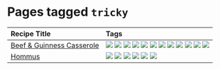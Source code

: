 # Pages tagged `tricky`

|Recipe Title|Tags
|:---|:---|
|[Beef & Guinness Casserole](../recipes/beefandguinnesscasserole.md)|[![](https://img.shields.io/badge/tag-amazing-062ab)](../tags/amazing.md) [![](https://img.shields.io/badge/tag-baked-517a72)](../tags/baked.md) [![](https://img.shields.io/badge/tag-beef-13fda6)](../tags/beef.md) [![](https://img.shields.io/badge/tag-casserole-42963a)](../tags/casserole.md) [![](https://img.shields.io/badge/tag-dinner-9fef19)](../tags/dinner.md) [![](https://img.shields.io/badge/tag-guinness-f47a18)](../tags/guinness.md) [![](https://img.shields.io/badge/tag-irish-9d5b24)](../tags/irish.md) [![](https://img.shields.io/badge/tag-large_quantity-9acea8)](../tags/large_quantity.md) [![](https://img.shields.io/badge/tag-long_cook_time-99d437)](../tags/long_cook_time.md) [![](https://img.shields.io/badge/tag-long_prep_time-8ce73b)](../tags/long_prep_time.md) [![](https://img.shields.io/badge/tag-messy-32f6f2)](../tags/messy.md) [![](https://img.shields.io/badge/tag-tricky-acaf3f)](../tags/tricky.md)|
|[Hommus](../recipes/hommus.md)|[![](https://img.shields.io/badge/tag-healthy-4d35f9)](../tags/healthy.md) [![](https://img.shields.io/badge/tag-messy-32f6f2)](../tags/messy.md) [![](https://img.shields.io/badge/tag-protein-4bcfd8)](../tags/protein.md) [![](https://img.shields.io/badge/tag-tricky-acaf3f)](../tags/tricky.md) [![](https://img.shields.io/badge/tag-vegan-95446)](../tags/vegan.md) [![](https://img.shields.io/badge/tag-vegetarian-8344b1)](../tags/vegetarian.md)|